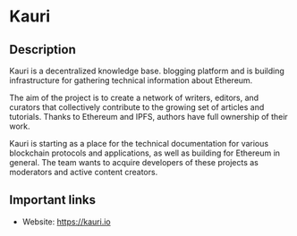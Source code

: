 # Kauri

## Description

Kauri is a decentralized knowledge base. blogging platform and is building infrastructure for gathering technical information about Ethereum.

The aim of the project is to create a network of writers, editors, and curators that collectively contribute to the growing set of articles and tutorials. Thanks to Ethereum and IPFS, authors have full ownership of their work.

Kauri is starting as a place for the technical documentation for various blockchain protocols and applications, as well as building for Ethereum in general. The team wants to acquire developers of these projects as moderators and active content creators.

## Important links

* Website: https://kauri.io
